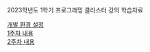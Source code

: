 2023학년도 1학기 프로그래밍 클러스터 강의 학습자료

[개발 환경 설정](https://github.com/Goodgaym/202301PthCluster/blob/master/Week0_Installation/Contents.md)  
[1주차 내용](https://github.com/Goodgaym/202301PthCluster/blob/master/Week1_CBasic/Contents.md)   
[2주차 내용](https://github.com/Goodgaym/202301PthCluster/blob/master/Week2_Operator/Contents.md)   